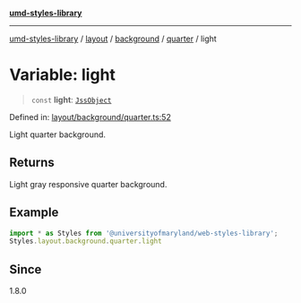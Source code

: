 [**umd-styles-library**](../../../../../../README.md)

***

[umd-styles-library](../../../../../../modules.md) / [layout](../../../../../README.md) / [background](../../../README.md) / [quarter](../README.md) / light

# Variable: light

> `const` **light**: [`JssObject`](../../../../../../utilities/namespaces/transform/type-aliases/JssObject.md)

Defined in: [layout/background/quarter.ts:52](https://github.com/UMD-Digital/design-system/blob/ed6189804bf5f4c4fcbe5325b54aac33ac48d614/packages/styles/source/layout/background/quarter.ts#L52)

Light quarter background.

## Returns

Light gray responsive quarter background.

## Example

```typescript
import * as Styles from '@universityofmaryland/web-styles-library';
Styles.layout.background.quarter.light
```

## Since

1.8.0
